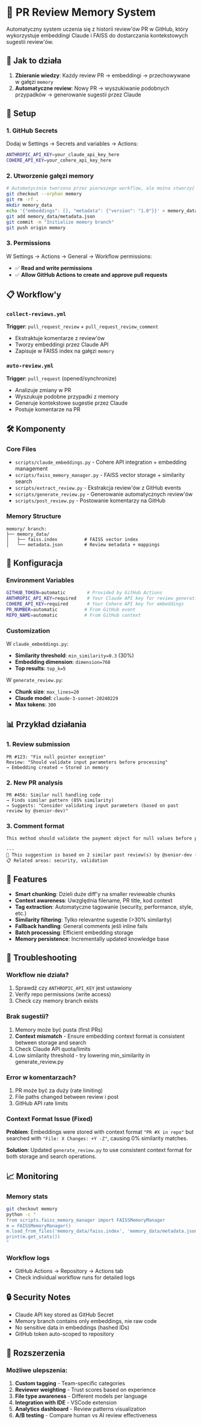 # 🧠 PR Review Memory System

Automatyczny system uczenia się z historii review'ów PR w GitHub, który wykorzystuje embeddingi Claude i FAISS do dostarczania kontekstowych sugestii review'ów.

## 🎯 Jak to działa

1. **Zbieranie wiedzy**: Każdy review PR → embeddingi → przechowywane w gałęzi `memory`
2. **Automatyczne review**: Nowy PR → wyszukiwanie podobnych przypadków → generowanie sugestii przez Claude

## 🚀 Setup

### 1. GitHub Secrets

Dodaj w Settings → Secrets and variables → Actions:

```bash
ANTHROPIC_API_KEY=your_claude_api_key_here
COHERE_API_KEY=your_cohere_api_key_here
```

### 2. Utworzenie gałęzi memory

```bash
# Automatycznie tworzona przez pierwszego workflow, ale można stworzyć ręcznie:
git checkout --orphan memory
git rm -rf .
mkdir memory_data
echo '{"embeddings": [], "metadata": {"version": "1.0"}}' > memory_data/metadata.json
git add memory_data/metadata.json
git commit -m "Initialize memory branch"
git push origin memory
```

### 3. Permissions

W Settings → Actions → General → Workflow permissions:
- ✅ **Read and write permissions**
- ✅ **Allow GitHub Actions to create and approve pull requests**

## 📋 Workflow'y

### `collect-reviews.yml`
**Trigger**: `pull_request_review` + `pull_request_review_comment`
- Ekstraktuje komentarze z review'ów
- Tworzy embeddingi przez Claude API
- Zapisuje w FAISS index na gałęzi `memory`

### `auto-review.yml`  
**Trigger**: `pull_request` (opened/synchronize)
- Analizuje zmiany w PR
- Wyszukuje podobne przypadki z memory
- Generuje kontekstowe sugestie przez Claude
- Postuje komentarze na PR

## 🛠 Komponenty

### Core Files
- `scripts/claude_embeddings.py` - Cohere API integration + embedding management
- `scripts/faiss_memory_manager.py` - FAISS vector storage + similarity search
- `scripts/extract_review.py` - Ekstrakcja review'ów z GitHub events
- `scripts/generate_review.py` - Generowanie automatycznych review'ów
- `scripts/post_review.py` - Postowanie komentarzy na GitHub

### Memory Structure
```
memory/ branch:
├── memory_data/
│   ├── faiss.index          # FAISS vector index
│   └── metadata.json        # Review metadata + mappings
```

## 🔧 Konfiguracja

### Environment Variables
```bash
GITHUB_TOKEN=automatic        # Provided by GitHub Actions
ANTHROPIC_API_KEY=required    # Your Claude API key for review generation
COHERE_API_KEY=required       # Your Cohere API key for embeddings
PR_NUMBER=automatic          # From GitHub event
REPO_NAME=automatic          # From GitHub context
```

### Customization

W `claude_embeddings.py`:
- **Similarity threshold**: `min_similarity=0.3` (30%)
- **Embedding dimension**: `dimension=768`
- **Top results**: `top_k=5`

W `generate_review.py`:
- **Chunk size**: `max_lines=20`
- **Claude model**: `claude-3-sonnet-20240229`
- **Max tokens**: `300`

## 📊 Przykład działania

### 1. Review submission
```
PR #123: "Fix null pointer exception"
Review: "Should validate input parameters before processing"
→ Embedding created → Stored in memory
```

### 2. New PR analysis  
```
PR #456: Similar null handling code
→ Finds similar pattern (85% similarity)
→ Suggests: "Consider validating input parameters (based on past review by @senior-dev)"
```

### 3. Comment format
```markdown
This method should validate the payment object for null values before processing

---
🤖 This suggestion is based on 2 similar past review(s) by @senior-dev (similarity: 85%)
📋 Related areas: security, validation
```

## 🎯 Features

- **Smart chunking**: Dzieli duże diff'y na smaller reviewable chunks
- **Context awareness**: Uwzględnia filename, PR title, kod context
- **Tag extraction**: Automatyczne tagowanie (security, performance, style, etc.)
- **Similarity filtering**: Tylko relevantne sugestie (>30% similarity)
- **Fallback handling**: General comments jeśli inline fails
- **Batch processing**: Efficient embedding storage
- **Memory persistence**: Incrementally updated knowledge base

## 🚨 Troubleshooting

### Workflow nie działa?
1. Sprawdź czy `ANTHROPIC_API_KEY` jest ustawiony
2. Verify repo permissions (write access)
3. Check czy memory branch exists

### Brak sugestii?
1. Memory może być pusta (first PRs)
2. **Context mismatch** - Ensure embedding context format is consistent between storage and search
3. Check Claude API quota/limits
4. Low similarity threshold - try lowering min_similarity in generate_review.py

### Error w komentarzach?
1. PR może być za duży (rate limiting)
2. File paths changed between review i post
3. GitHub API rate limits

### Context Format Issue (Fixed)
**Problem**: Embeddings were stored with context format `"PR #X in repo"` but searched with `"File: X Changes: +Y -Z"`, causing 0% similarity matches.

**Solution**: Updated `generate_review.py` to use consistent context format for both storage and search operations.

## 📈 Monitoring

### Memory stats
```bash
git checkout memory
python -c "
from scripts.faiss_memory_manager import FAISSMemoryManager
m = FAISSMemoryManager()
m.load_from_files('memory_data/faiss.index', 'memory_data/metadata.json')
print(m.get_stats())
"
```

### Workflow logs
- GitHub Actions → Repository → Actions tab
- Check individual workflow runs for detailed logs

## 🔒 Security Notes

- Claude API key stored as GitHub Secret
- Memory branch contains only embeddings, nie raw code
- No sensitive data in embeddings (hashed IDs)
- GitHub token auto-scoped to repository

## 🚀 Rozszerzenia

### Możliwe ulepszenia:
1. **Custom tagging** - Team-specific categories
2. **Reviewer weighting** - Trust scores based on experience  
3. **File type awareness** - Different models per language
4. **Integration with IDE** - VSCode extension
5. **Analytics dashboard** - Review patterns visualization
6. **A/B testing** - Compare human vs AI review effectiveness